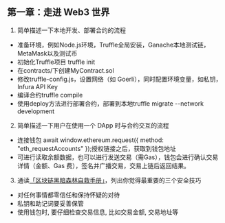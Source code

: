 ## 第一章：走进 Web3 世界

1. 简单描述一下本地开发、部署合约的流程
- 准备环境，例如Node.js环境，Truffle全局安装，Ganache本地测试链，MetaMask以及测试币
- 初始化Truffle项目 truffle init
- 在contracts/下创建MyContract.sol
- 修改truffle-config.js，设置网络（如 Goerli），同时配置环境变量，如私钥，Infura API Key   
- 编译合约truffle compile
- 使用deploy方法进行部署合约，部署到本地truffle migrate --network development                                                       

2. 简单描述一下用户在使用一个 DApp 时与合约交互的流程                                                
- 连接钱包 await window.ethereum.request({ method: "eth_requestAccounts" });授权链接之后，获取到钱包地址
- 可进行读取余额数据，也可以进行发送交易（需Gas），钱包会进行确认交易详情（金额、Gas 费），签名并广播交易，交易上链后返回结果。
 
3. 通读[「区块链黑暗森林自救手册」](https://github.com/slowmist/Blockchain-dark-forest-selfguard-handbook/blob/main/README_CN.md)，列出你觉得最重要的三个安全技巧 
- 对任何事情都零信任和保持怀疑的对待
- 私钥和助记词要妥善保管
- 使用钱包时, 要仔细检查交易信息, 比如交易金额, 交易地址等